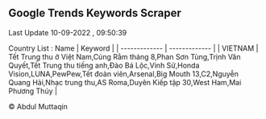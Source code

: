 

## Google Trends Keywords Scraper 
 
Last Update 10-09-2022 , 09:50:39

Country List :
 Name  | Keyword |
| ------------- | ------------- |
| VIETNAM | Tết Trung thu ở Việt Nam,Cúng Rằm tháng 8,Phan Sơn Tùng,Trịnh Văn Quyết,Tết Trung thu tiếng anh,Đào Bá Lộc,Vinh Sử,Honda Vision,LUNA,PewPew,Tết đoàn viên,Arsenal,Big Mouth 13,C2,Nguyễn Quang Hải,Nhạc trung thu,AS Roma,Duyên Kiếp tập 30,West Ham,Mai Phương Thúy |



© Abdul Muttaqin 
